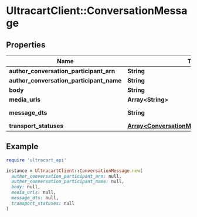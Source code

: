# UltracartClient::ConversationMessage

## Properties

| Name | Type | Description | Notes |
| ---- | ---- | ----------- | ----- |
| **author_conversation_participant_arn** | **String** |  | [optional] |
| **author_conversation_participant_name** | **String** |  | [optional] |
| **body** | **String** |  | [optional] |
| **media_urls** | **Array&lt;String&gt;** |  | [optional] |
| **message_dts** | **String** | Message date/time | [optional] |
| **transport_statuses** | [**Array&lt;ConversationMessageTransportStatus&gt;**](ConversationMessageTransportStatus.md) |  | [optional] |

## Example

```ruby
require 'ultracart_api'

instance = UltracartClient::ConversationMessage.new(
  author_conversation_participant_arn: null,
  author_conversation_participant_name: null,
  body: null,
  media_urls: null,
  message_dts: null,
  transport_statuses: null
)
```

